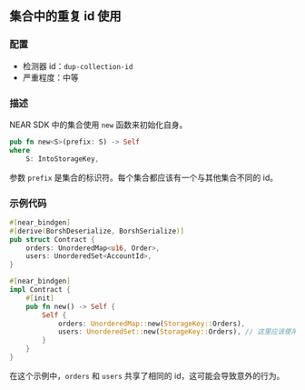 
## 集合中的重复 id 使用

### 配置

* 检测器 id：`dup-collection-id`
* 严重程度：中等

### 描述

NEAR SDK 中的集合使用 `new` 函数来初始化自身。

```rust
pub fn new<S>(prefix: S) -> Self
where
    S: IntoStorageKey,
```

参数 `prefix` 是集合的标识符。每个集合都应该有一个与其他集合不同的 id。

### 示例代码

```rust
#[near_bindgen]
#[derive(BorshDeserialize, BorshSerialize)]
pub struct Contract {
    orders: UnorderedMap<u16, Order>,
    users: UnorderedSet<AccountId>,
}

#[near_bindgen]
impl Contract {
    #[init]
    pub fn new() -> Self {
        Self {
            orders: UnorderedMap::new(StorageKey::Orders),
            users: UnorderedSet::new(StorageKey::Orders), // 这里应该使用 `StorageKey::Users`
        }
    }
}
```

在这个示例中，`orders` 和 `users` 共享了相同的 id，这可能会导致意外的行为。